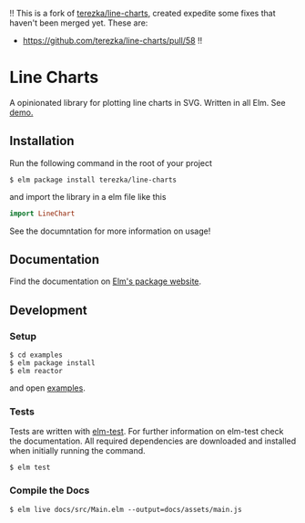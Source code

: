 !!
This is a fork of [terezka/line-charts](https://package.elm-lang.org/packages/terezka/line-charts/latest/), created expedite some fixes that haven't been merged yet. These are:
* https://github.com/terezka/line-charts/pull/58
!!

# Line Charts

A opinionated library for plotting line charts in SVG. Written in all Elm. See [demo.](https://terezka.github.io/line-charts/)

## Installation

Run the following command in the root of your project

```shell
$ elm package install terezka/line-charts
```

and import the library in a elm file like this

```elm
import LineChart
```

See the documntation for more information on usage!

## Documentation

Find the documentation on [Elm's package website](http://package.elm-lang.org/packages/terezka/line-charts/latest).

## Development

### Setup

```shell
$ cd examples
$ elm package install
$ elm reactor
```

and open [examples](https://localhost:8000).

### Tests

Tests are written with [elm-test](https://github.com/elm-community/elm-test).
For further information on elm-test check the documentation.
All required dependencies are downloaded and installed when initially running the command.

```shell
$ elm test
```

### Compile the Docs

```shell
$ elm live docs/src/Main.elm --output=docs/assets/main.js
```
